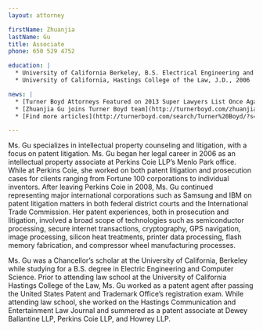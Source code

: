 ```yaml
---
layout: attorney

firstName: Zhuanjia
lastName: Gu
title: Associate
phone: 650 529 4752

education: |
  * University of California Berkeley, B.S. Electrical Engineering and Computer Science 2001, Chancellor&#8217;s Scholar
  * University of California, Hastings College of the Law, J.D., 2006

news: |
  * [Turner Boyd Attorneys Featured on 2013 Super Lawyers List Once Again!](http://turnerboyd.com/turner-boyd-attorneys-featured-on-2013-super-lawyers-list-once-again/)
  * [Zhuanjia Gu joins Turner Boyd team](http://turnerboyd.com/zhuanjia-gu-joins-turner-boyd-team/)
  * [Find more articles](http://turnerboyd.com/search/Turner%20Boyd/?s=gu&cat=9) about Zhuanjia Gu

---
```


Ms. Gu specializes in intellectual property counseling and litigation, with a focus on patent litigation. Ms. Gu began her legal career in 2006 as an intellectual property associate at Perkins Coie LLP’s Menlo Park office. While at Perkins Coie, she worked on both patent litigation and prosecution cases for clients ranging from Fortune 100 corporations to individual inventors. After leaving Perkins Coie in 2008, Ms. Gu continued representing major international corporations such as Samsung and IBM on patent litigation matters in both federal district courts and the International Trade Commission. Her patent experiences, both in prosecution and litigation, involved a broad scope of technologies such as semiconductor processing, secure internet transactions, cryptography, GPS navigation, image processing, silicon heat treatments, printer data processing, flash memory fabrication, and compressor wheel manufacturing processes.

Ms. Gu was a Chancellor’s scholar at the University of California, Berkeley while studying for a B.S. degree in Electric Engineering and Computer Science. Prior to attending law school at the University of California Hastings College of the Law, Ms. Gu worked as a patent agent after passing the United States Patent and Trademark Office’s registration exam. While attending law school, she worked on the Hastings Communication and Entertainment Law Journal and summered as a patent associate at Dewey Ballantine LLP, Perkins Coie LLP, and Howrey LLP.

